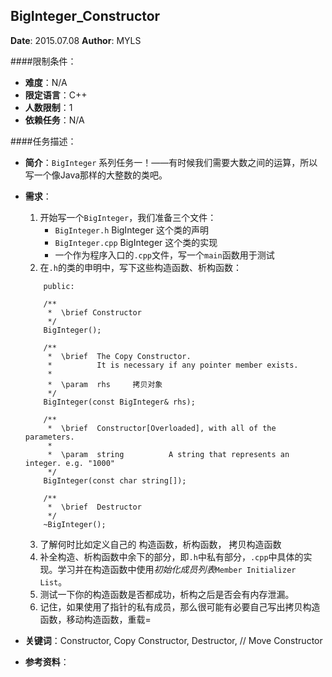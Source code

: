 BigInteger_Constructor
---

**Date**: 2015.07.08
**Author**: MYLS

####限制条件：

 - **难度**：N/A
 - **限定语言**：C++
 - **人数限制**：1
 - **依赖任务**：N/A

####任务描述：

 - **简介**：`BigInteger` 系列任务一！——有时候我们需要大数之间的运算，所以写一个像Java那样的大整数的类吧。
 - **需求**：
    1. 开始写一个`BigInteger`，我们准备三个文件：
        - `BigInteger.h` BigInteger 这个类的声明
        - `BigInteger.cpp` BigInteger 这个类的实现
        - 一个作为程序入口的`.cpp`文件，写一个`main`函数用于测试
    2. 在`.h`的类的申明中，写下这些构造函数、析构函数：
	```
	   	public:

		/**
		 *	\brief Constructor
		 */
		BigInteger();

		/**
		 *	\brief	The Copy Constructor.
		 *			It is necessary if any pointer member exists.
		 *
		 *	\param	rhs		拷贝对象
		 */
		BigInteger(const BigInteger& rhs);

		/**
		 *	\brief	Constructor[Overloaded], with all of the parameters.
		 *
		 *	\param	string			A string that represents an integer. e.g. "1000"
		 */
		BigInteger(const char string[]);

		/**
		 *	\brief	Destructor
		 */
		~BigInteger();
	```
	3. 了解何时比如定义自己的 构造函数，析构函数， 拷贝构造函数
    4. 补全构造、析构函数中余下的部分，即`.h`中私有部分，`.cpp`中具体的实现。学习并在构造函数中使用*初始化成员列表*`Member Initializer List`。
    5. 测试一下你的构造函数是否都成功，析构之后是否会有内存泄漏。
    6. 记住，如果使用了指针的私有成员，那么很可能有必要自己写出拷贝构造函数，移动构造函数，重载=

 - **关键词**：Constructor, Copy Constructor, Destructor, // Move Constructor
 - **参考资料**：
